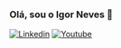 ### Olá, sou o Igor Neves 🦉
[![Linkedin](https://img.shields.io/badge/LinkedIn-0077B5?style=for-the-badge&logo=linkedin&logoColor=white)](https://www.linkedin.com/in/igor-neves157/) [![Youtube](	https://img.shields.io/badge/YouTube-FF0000?style=for-the-badge&logo=youtube&logoColor=white)](https://www.youtube.com/watch?v=rcvhTlLHEu4)


